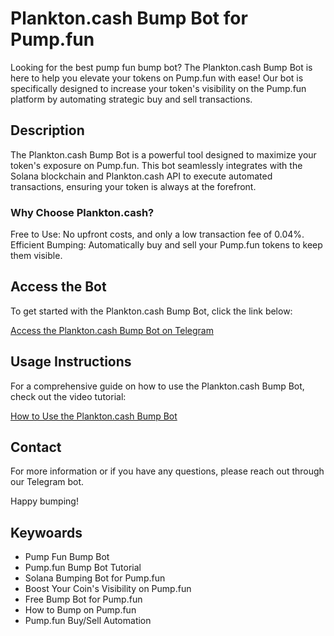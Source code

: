 # Plankton.cash Bump Bot for Pump.fun
Looking for the best pump fun bump bot? The Plankton.cash Bump Bot is here to help you elevate your tokens on Pump.fun with ease! Our bot is specifically designed to increase your token's visibility on the Pump.fun platform by automating strategic buy and sell transactions.
## Description
The Plankton.cash Bump Bot is a powerful tool designed to maximize your token's exposure on Pump.fun. This bot seamlessly integrates with the Solana blockchain and Plankton.cash API to execute automated transactions, ensuring your token is always at the forefront.
### Why Choose Plankton.cash?
Free to Use: No upfront costs, and only a low transaction fee of 0.04%.
Efficient Bumping: Automatically buy and sell your Pump.fun tokens to keep them visible.
## Access the Bot
To get started with the Plankton.cash Bump Bot, click the link below:

[Access the Plankton.cash Bump Bot on Telegram](https://t.me/planktonbump_bot)

## Usage Instructions
For a comprehensive guide on how to use the Plankton.cash Bump Bot, check out the video tutorial:

[How to Use the Plankton.cash Bump Bot](https://www.youtube.com/watch?v=wGjT8soSmFQ&feature=youtu.be)

## Contact
For more information or if you have any questions, please reach out through our Telegram bot.

Happy bumping!

## Keywoards

- Pump Fun Bump Bot
- Pump.fun Bump Bot Tutorial
- Solana Bumping Bot for Pump.fun
- Boost Your Coin's Visibility on Pump.fun
- Free Bump Bot for Pump.fun
- How to Bump on Pump.fun
- Pump.fun Buy/Sell Automation
